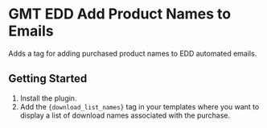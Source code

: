 # GMT EDD Add Product Names to Emails
Adds a tag for adding purchased product names to EDD automated emails.


## Getting Started

1. Install the plugin.
2. Add the `{download_list_names}` tag in your templates where you want to display a list of download names associated with the purchase.
